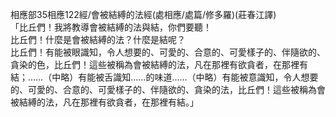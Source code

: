 相應部35相應122經/會被結縛的法經(處相應/處篇/修多羅)(莊春江譯)  
「比丘們！我將教導會被結縛的法與結，你們要聽！  
比丘們！什麼是會被結縛的法？什麼是結呢？  
比丘們！有能被眼識知，令人想要的、可愛的、合意的、可愛樣子的、伴隨欲的、貪染的色，比丘們！這些被稱為會被結縛的法，凡在那裡有欲貪者，在那裡有結；……（中略）有能被舌識知……的味道……（中略）有能被意識知，令人想要的、可愛的、合意的、可愛樣子的、伴隨欲的、貪染的法，比丘們！這些被稱為會被結縛的法，凡在那裡有欲貪者，在那裡有結。」  
  
  
